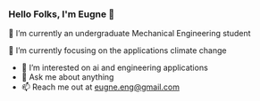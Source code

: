 ### Hello Folks, I'm Eugne 👋 

🔭 I’m currently an undergraduate Mechanical Engineering student

🌱 I’m currently focusing on the applications climate change
- 🤔 I’m interested on ai and engineering applications
- 💬 Ask me about anything
- 📫 Reach me out at eugne.eng@gmail.com
